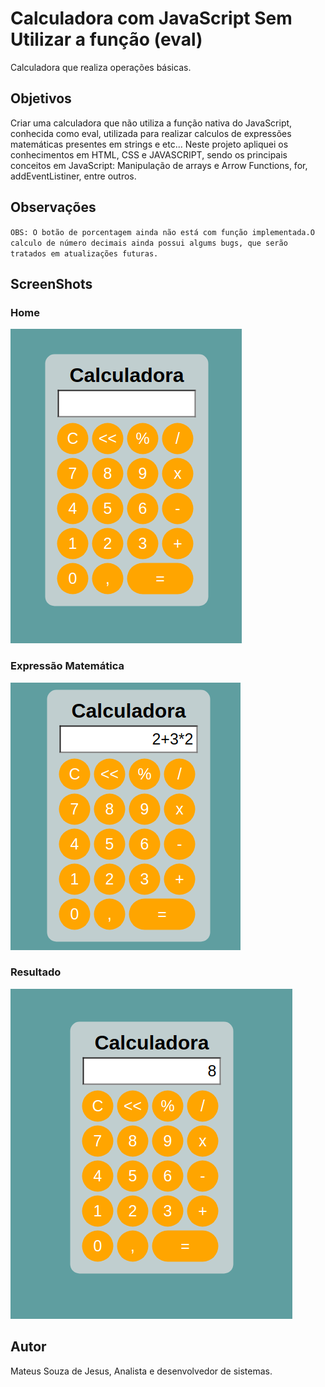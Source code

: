 # Calculadora com JavaScript Sem Utilizar a função (eval)

Calculadora que realiza operações básicas.

## Objetivos

Criar uma calculadora que não utiliza a função nativa do JavaScript, conhecida como eval, utilizada para realizar calculos de expressões matemáticas presentes em strings e etc... Neste projeto apliquei  os conhecimentos em HTML, CSS e JAVASCRIPT, sendo os principais conceitos em JavaScript: Manipulação de arrays e Arrow Functions, for, addEventListiner, entre outros.

## Observações

`OBS: O botão de porcentagem ainda não está com função implementada.O calculo de número decimais ainda possui algums bugs, que serão tratados em atualizações futuras.`

## ScreenShots

### Home
![Home_Page](./screenshots/home.png)

### Expressão Matemática
![Singnup](./screenshots/equacao.png)

### Resultado
![Login](./screenshots/resultado.png)



## Autor

Mateus Souza de Jesus, Analista e desenvolvedor de sistemas.
